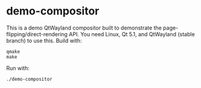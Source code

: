 demo-compositor
===============

This is a demo QtWayland compositor built to demonstrate the page-flipping/direct-rendering API.
You need Linux, Qt 5.1, and QtWayland (stable branch) to use this. Build with:

    qmake
    make

Run with:

    ./demo-compositor
